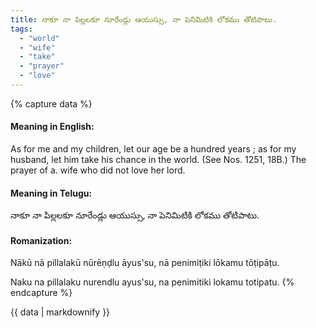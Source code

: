 ```yaml
---
title: నాకూ నా పిల్లలకూ నూరేండ్లు ఆయుస్సు, నా పెనిమిటికి లోకము తోటిపాటు.
tags:
  - "world"
  - "wife"
  - "take"
  - "prayer"
  - "love"
---
```


{% capture data %}
#### Meaning in English:
As for me and my children, let our age be a hundred years ; as for my husband, let him take his chance in the world.
(See Nos. 1251, 18B.)
The prayer of a. wife who did not love her lord.

#### Meaning in Telugu:
నాకూ నా పిల్లలకూ నూరేండ్లు ఆయుస్సు, నా పెనిమిటికి లోకము తోటిపాటు.

#### Romanization:
Nākū nā pillalakū nūrēṇḍlu āyus'su, nā penimiṭiki lōkamu tōṭipāṭu.

Naku na pillalaku nurendlu ayus'su, na penimitiki lokamu totipatu.
{% endcapture %}

{{ data | markdownify }}

